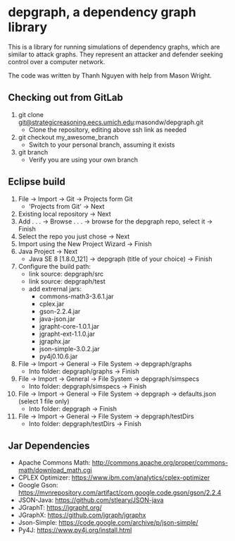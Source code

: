 # depgraph, a dependency graph library

This is a library for running simulations of dependency graphs, which are similar to attack graphs.
They represent an attacker and defender seeking control over a computer network.

The code was written by Thanh Nguyen with help from Mason Wright.

## Checking out from GitLab

1. git clone git@strategicreasoning.eecs.umich.edu:masondw/depgraph.git
    * Clone the repository, editing above ssh link as needed
2. git checkout my_awesome_branch
    * Switch to your personal branch, assuming it exists
3. git branch
    * Verify you are using your own branch

## Eclipse build

1. File -> Import -> Git -> Projects form Git
    * 'Projects from Git' -> Next
2. Existing local repository -> Next
3. Add . . . -> Browse . . . -> browse for the depgraph repo, select it -> Finish
4. Select the repo you just chose -> Next
5. Import using the New Project Wizard -> Finish
6. Java Project -> Next
    * Java SE 8 [1.8.0_121] -> depgraph (title of your choice) -> Finish
7. Configure the build path:
    * link source: depgraph/src
    * link source: depgraph/test
    * add extrernal jars:
        * commons-math3-3.6.1.jar
        * cplex.jar
        * gson-2.2.4.jar
        * java-json.jar
        * jgrapht-core-1.0.1.jar
        * jgrapht-ext-1.1.0.jar
        * jgraphx.jar
        * json-simple-3.0.2.jar
        * py4j0.10.6.jar
8. File -> Import -> General -> File System -> depgraph/graphs
    * Into folder: depgraph/graphs -> Finish
9. File -> Import -> General -> File System -> depgraph/simspecs
    * Into folder: depgraph/simspecs -> Finish
10. File -> Import -> General -> File System -> depgraph -> defaults.json (select 1 file only)
    * Into folder: depgraph -> Finish
11. File -> Import -> General -> File System -> depgraph/testDirs
    * Into folder: depgraph/testDirs -> Finish

## Jar Dependencies
* Apache Commons Math: http://commons.apache.org/proper/commons-math/download_math.cgi
* CPLEX Optimizer: https://www.ibm.com/analytics/cplex-optimizer
* Google Gson: https://mvnrepository.com/artifact/com.google.code.gson/gson/2.2.4
* JSON-Java: https://github.com/stleary/JSON-java
* JGraphT: https://jgrapht.org/
* JGraphX: https://github.com/jgraph/jgraphx
* Json-Simple: https://code.google.com/archive/p/json-simple/
* Py4J: https://www.py4j.org/install.html